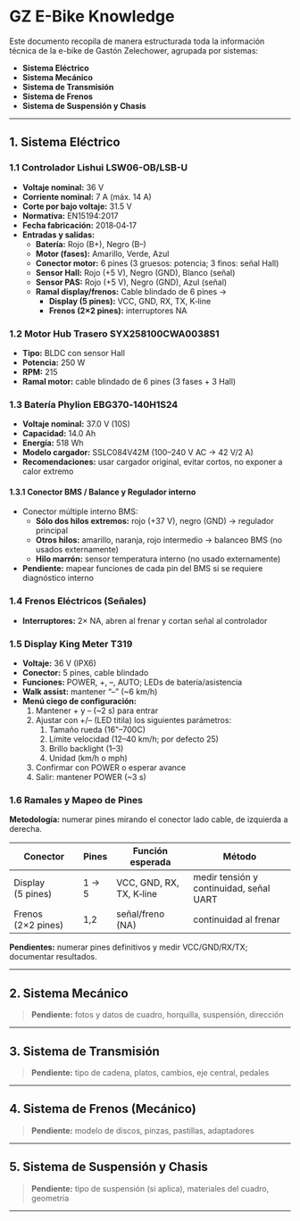 # GZ E-Bike Knowledge

Este documento recopila de manera estructurada toda la información técnica de la e-bike de Gastón Zelechower, agrupada por sistemas:

- **Sistema Eléctrico**
- **Sistema Mecánico**
- **Sistema de Transmisión**
- **Sistema de Frenos**
- **Sistema de Suspensión y Chasis**

---

## 1. Sistema Eléctrico

### 1.1 Controlador Lishui LSW06-OB/LSB-U
- **Voltaje nominal:** 36 V  
- **Corriente nominal:** 7 A (máx. 14 A)  
- **Corte por bajo voltaje:** 31.5 V  
- **Normativa:** EN15194:2017  
- **Fecha fabricación:** 2018‑04‑17
- **Entradas y salidas:**
  - **Batería:** Rojo (B+), Negro (B–)
  - **Motor (fases):** Amarillo, Verde, Azul
  - **Conector motor:** 6 pines (3 gruesos: potencia; 3 finos: señal Hall)
  - **Sensor Hall:** Rojo (+5 V), Negro (GND), Blanco (señal)
  - **Sensor PAS:** Rojo (+5 V), Negro (GND), Azul (señal)
  - **Ramal display/frenos:** Cable blindado de 6 pines →
    - **Display (5 pines):** VCC, GND, RX, TX, K‑line
    - **Frenos (2×2 pines):** interruptores NA

### 1.2 Motor Hub Trasero SYX258100CWA0038S1
- **Tipo:** BLDC con sensor Hall  
- **Potencia:** 250 W  
- **RPM:** 215  
- **Ramal motor:** cable blindado de 6 pines (3 fases + 3 Hall)

### 1.3 Batería Phylion EBG370‑140H1S24
- **Voltaje nominal:** 37.0 V (10S)  
- **Capacidad:** 14.0 Ah  
- **Energía:** 518 Wh  
- **Modelo cargador:** SSLC084V42M (100–240 V AC → 42 V/2 A)  
- **Recomendaciones:** usar cargador original, evitar cortos, no exponer a calor extremo

#### 1.3.1 Conector BMS / Balance y Regulador interno
- Conector múltiple interno BMS:
  - **Sólo dos hilos extremos:** rojo (+37 V), negro (GND) → regulador principal
  - **Otros hilos:** amarillo, naranja, rojo intermedio → balanceo BMS (no usados externamente)
  - **Hilo marrón:** sensor temperatura interno (no usado externamente)
- **Pendiente:** mapear funciones de cada pin del BMS si se requiere diagnóstico interno

### 1.4 Frenos Eléctricos (Señales)
- **Interruptores:** 2× NA, abren al frenar y cortan señal al controlador

### 1.5 Display King Meter T319
- **Voltaje:** 36 V (IPX6)  
- **Conector:** 5 pines, cable blindado  
- **Funciones:** POWER, +, –, AUTO; LEDs de batería/asistencia  
- **Walk assist:** mantener “–” (~6 km/h)  
- **Menú ciego de configuración:**
  1. Mantener + y – (~2 s) para entrar
  2. Ajustar con +/– (LED titila) los siguientes parámetros:
     1. Tamaño rueda (16"–700C)
     2. Límite velocidad (12–40 km/h; por defecto 25)
     3. Brillo backlight (1–3)
     4. Unidad (km/h o mph)
  3. Confirmar con POWER o esperar avance
  4. Salir: mantener POWER (~3 s)

### 1.6 Ramales y Mapeo de Pines
**Metodología:** numerar pines mirando el conector lado cable, de izquierda a derecha.

| Conector        | Pines | Función esperada         | Método              |
|-----------------|-------|--------------------------|---------------------|
| Display (5 pines)| 1 → 5| VCC, GND, RX, TX, K‑line  | medir tensión y continuidad, señal UART |
| Frenos (2×2 pines)| 1,2 | señal/freno (NA)         | continuidad al frenar |

**Pendientes:** numerar pines definitivos y medir VCC/GND/RX/TX; documentar resultados.

---

## 2. Sistema Mecánico
> **Pendiente:** fotos y datos de cuadro, horquilla, suspensión, dirección

---

## 3. Sistema de Transmisión
> **Pendiente:** tipo de cadena, platos, cambios, eje central, pedales

---

## 4. Sistema de Frenos (Mecánico)
> **Pendiente:** modelo de discos, pinzas, pastillas, adaptadores

---

## 5. Sistema de Suspensión y Chasis
> **Pendiente:** tipo de suspensión (si aplica), materiales del cuadro, geometría

---

